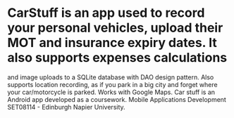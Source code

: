 # CarStuff is an app used to record your personal vehicles, upload their MOT and insurance expiry dates. It also supports expenses calculations 
and image uploads to a SQLite database with DAO design pattern. Also supports location recording, as if you park in a big city and forget where your 
car/motorcycle is parked. Works with Google Maps.
Car stuff is an Android app developed as a coursework. Mobile Applications Development SET08114 - Edinburgh Napier University.
